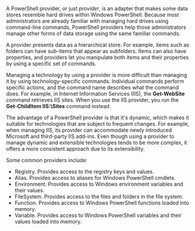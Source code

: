 A PowerShell provider, or just *provider*, is an adapter that makes some data stores resemble hard drives within Windows PowerShell. Because most administrators are already familiar with managing hard drives using command-line commands, PowerShell providers help those administrators manage other forms of data storage using the same familiar commands.

A provider presents data as a hierarchical store. For example, items such as folders can have sub-items that appear as subfolders. Items can also have properties, and providers let you manipulate both items and their properties by using a specific set of commands.

Managing a technology by using a provider is more difficult than managing it by using technology-specific commands. Individual commands perform specific actions, and the command name describes what the command does. For example, in Internet Information Services (IIS), the **Get-WebSite** command retrieves IIS sites. When you use the IIS provider, you run the **Get-ChildItem IIS:\\Sites** command instead.

The advantage of a PowerShell provider is that it's dynamic, which makes it suitable for technologies that are subject to frequent changes. For example, when managing IIS, its provider can accommodate newly introduced Microsoft and third-party IIS add-ins. Even though using a provider to manage dynamic and extensible technologies tends to be more complex, it offers a more consistent approach due to its extensibility. 

Some common providers include:

- Registry. Provides access to the registry keys and values.
- Alias. Provides access to aliases for Windows PowerShell cmdlets.
- Environment. Provides access to Windows environment variables and their values.
- FileSystem. Provides access to the files and folders in the file system.
- Function. Provides access to Windows PowerShell functions loaded into memory.
- Variable. Provides access to Windows PowerShell variables and their values loaded into memory.

